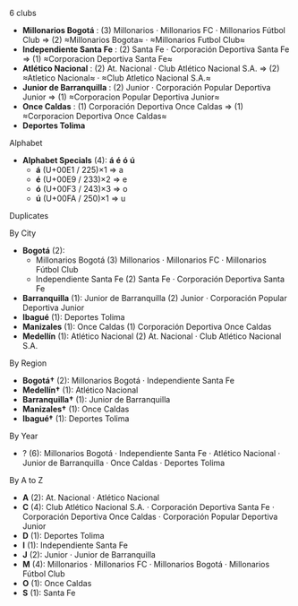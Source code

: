 6 clubs

- **Millonarios Bogotá** : (3) Millonarios · Millonarios FC · Millonarios Fútbol Club ⇒ (2) ≈Millonarios Bogota≈ · ≈Millonarios Futbol Club≈
- **Independiente Santa Fe** : (2) Santa Fe · Corporación Deportiva Santa Fe ⇒ (1) ≈Corporacion Deportiva Santa Fe≈
- **Atlético Nacional** : (2) At. Nacional · Club Atlético Nacional S.A. ⇒ (2) ≈Atletico Nacional≈ · ≈Club Atletico Nacional S.A.≈
- **Junior de Barranquilla** : (2) Junior · Corporación Popular Deportiva Junior ⇒ (1) ≈Corporacion Popular Deportiva Junior≈
- **Once Caldas** : (1) Corporación Deportiva Once Caldas ⇒ (1) ≈Corporacion Deportiva Once Caldas≈
- **Deportes Tolima**




Alphabet

- **Alphabet Specials** (4):  **á**  **é**  **ó**  **ú** 
  - **á** (U+00E1 / 225)×1 ⇒ a
  - **é** (U+00E9 / 233)×2 ⇒ e
  - **ó** (U+00F3 / 243)×3 ⇒ o
  - **ú** (U+00FA / 250)×1 ⇒ u




Duplicates





By City

- **Bogotá** (2): 
  - Millonarios Bogotá  (3) Millonarios · Millonarios FC · Millonarios Fútbol Club
  - Independiente Santa Fe  (2) Santa Fe · Corporación Deportiva Santa Fe
- **Barranquilla** (1): Junior de Barranquilla  (2) Junior · Corporación Popular Deportiva Junior
- **Ibagué** (1): Deportes Tolima 
- **Manizales** (1): Once Caldas  (1) Corporación Deportiva Once Caldas
- **Medellín** (1): Atlético Nacional  (2) At. Nacional · Club Atlético Nacional S.A.




By Region

- **Bogotá†** (2):   Millonarios Bogotá · Independiente Santa Fe
- **Medellín†** (1):   Atlético Nacional
- **Barranquilla†** (1):   Junior de Barranquilla
- **Manizales†** (1):   Once Caldas
- **Ibagué†** (1):   Deportes Tolima




By Year

- ? (6):   Millonarios Bogotá · Independiente Santa Fe · Atlético Nacional · Junior de Barranquilla · Once Caldas · Deportes Tolima






By A to Z

- **A** (2): At. Nacional · Atlético Nacional
- **C** (4): Club Atlético Nacional S.A. · Corporación Deportiva Santa Fe · Corporación Deportiva Once Caldas · Corporación Popular Deportiva Junior
- **D** (1): Deportes Tolima
- **I** (1): Independiente Santa Fe
- **J** (2): Junior · Junior de Barranquilla
- **M** (4): Millonarios · Millonarios FC · Millonarios Bogotá · Millonarios Fútbol Club
- **O** (1): Once Caldas
- **S** (1): Santa Fe




